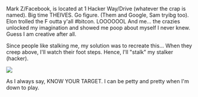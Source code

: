 Mark Z/Facebook, is located at 1 Hacker Way/Drive (whatever the crap is named). Big time THEIVES. Go figure. (Them and Google, Sam tryibg too).
Elon trolled the F outta y'all #bitcon. LOOOOOOL
And me... the crazies unlocked my imagination and showed me poop about myself I never knew. Guess I am creative after all.

Since people like stalking me, my solution was to recreate this... When they creep above, I'll watch their foot steps.
Hence, I'll "stalk" my stalker (hacker). 

<img src="https://1.bp.blogspot.com/-7j10Cg590SM/WJuzgMCN02I/AAAAAAAANSU/3YjdqKZ_uso0LHHxm8oknpcgoSzlx6GYwCLcB/s1600/09103f73.gif">

As I always say, KNOW YOUR TARGET. I can be petty and pretty when I'm down to play. 
